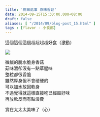 ```yaml
---
title: '鹿窯菇事 原味香菇'
date: 2014-09-15T15:30:00.000+08:00
draft: false
aliases: [ "/2014/09/blog-post_15.html" ]
tags : [flavor - 小食部]
---
```


這個這個這個超超超超好食（激動）  

[![](https://1.bp.blogspot.com/-LTHO1zfnT58/XExss1sHxfI/AAAAAAAAG6Y/mpY2OOKWcSwyLM6q4S_LrySnS6KiadtmwCLcBGAs/s640/9758566236_8acd9a6f16_z.jpg)](https://1.bp.blogspot.com/-LTHO1zfnT58/XExss1sHxfI/AAAAAAAAG6Y/mpY2OOKWcSwyLM6q4S_LrySnS6KiadtmwCLcBGAs/s1600/9758566236_8acd9a6f16_z.jpg)

微鹹的脫水脆身香菇  
菇味濃卻沒有一點草腥味  
整粒都很香脆  
雖然厚身但不會硬硬的  
可以加水放回軟身  
不過覺得就這樣直接吃已經超好味  
再放軟反而有點浪費  
  
實在太太太美味了（心）